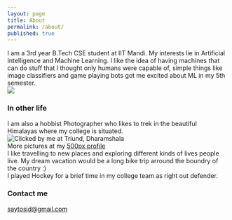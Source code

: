 ```yaml
---
layout: page
title: About
permalink: /about/
published: true
---
```

I am a 3rd year B.Tech CSE student at IIT Mandi. My interests lie in Artificial Intelligence and Machine Learning. I like the idea of having machines that can do stuff that I thought only humans were capable of, simple things like image classifiers and game playing bots got me excited about ML in my 5th semester.   
![]({{site.baseurl}}/images/ML_meme.jpg)  
### In other life
I am also a hobbist Photographer who likes to trek in the beautiful Himalayas where my college is situated.  
![Clicked by me at Triund, Dharamshala]({{site.baseurl}}/images/triund.jpg)  
More pictures at my [500px profile](500px.com/saytosid "Siddhant Kumar | 500px")  
I like travelling to new places and exploring different kinds of lives people live. My dream vacation would be a long bike trip arround the boundry of the country :)  
I played Hockey for a brief time in my college team as right out defender.


### Contact me

[saytosid@gmail.com](mailto:saytosid@gmail.com)
